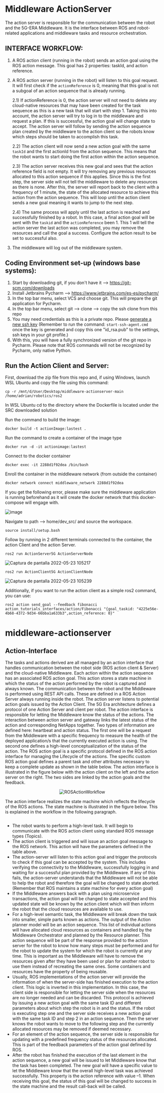 # Middleware ActionServer
The action server is responsible for the communication between the robot and the 5G-ERA Middleware. It is the interface between ROS and robot-related applications and middleware tasks and resource orchestration.

## INTERFACE WORKFLOW:
1) A ROS action client (running in the robot) sends an action goal using the ROS action message. This goal has 2 properties: taskId, and action reference.
2) A ROS action server (running in the robot) will listen to this goal request. It will first check if the `actionReference` is 0, meaning that this goal is not a subgoal of an action sequence that is already running.
 
    2.1) If actionReference is 0, the action server will not need to delete any cloud-native resources that may have been created for the task sequence as this is a new task that will start with step 1. Taking this into account, the action server will try to log in to the middleware and request a plan. If this is successful, the action goal will change state to accept. The action server will follow by sending the action sequence plan created by the middleware to the action client so the robots know which steps should be taken to accomplish this task. 

   2.2) The action client will now send a new action goal with the same `taskId` and the first actionId from the action sequence. This means that the robot wants to start doing the first action within the action sequence.
  
   2.3) The action server receives this new goal and sees that the action reference field is not empty. It will try removing any previous resources allocated to this action sequence if this applies. Since this is the first step, the server side will not tell the middleware to delete any resources as there is none. After this, the server will report back to the client with a frequency of 1 minute, the state of the allocated resource to achieve this action from the action sequence. This will loop until the action client sends a new goal meaning it wants to jump to the next step.

   2.4) The same process will apply until the last action is reached and successfully finished by a robot. In this case, a final action goal will be sent with the `taskid` and the `actionReference` been 1. This 1 will tell the action server the last action was completed, you may remove the resources and call the goal a success. Configure the action result to be set to successful also.
   
 3) The middleware will log out of the middleware system. 


## Coding Environment set-up (windows base systems):
1) Start by downloading git, if you don't have it --> https://git-scm.com/downloads
2) Install Jetbrains Pycharm --> https://www.jetbrains.com/es-es/pycharm/
3) In the top bar menu, select VCS and choose git. This will prepare the git application for Pycharm.
4) In the top bar menu, select git --> clone --> copy the ssh clone from this repo
5) You may need credentials as this is a private repo. Please [generate a new ssh key](https://docs.github.com/es/authentication/connecting-to-github-with-ssh/checking-for-existing-ssh-keys) (Remember to run the command: `start-ssh-agent.cmd` once the key is generated and copy this one "id_rsa.pub" to the settings, ssh keys in your git profile.)
6) With this, you will have a fully synchronized version of the git repo in Pycharm. Please note that ROS commands will not be recognized by Pycharm, only native Python.


## Run the Action Client and Server:
First, download the zip file from this repo and, if using Windows, launch WSL Ubuntu and copy the file using this command:

```
cp -r /mnt/d/User/Desktop/middleware-actionserver-main /home/adrian/robotics/ros2
```
In WSL Ubuntu cd to the directory where the Dockerfile is located under the SRC downloaded solution

Run the command to build the image:
```
docker build -t actionImage:lastest .
```
Run the command to create a container of the image type

```
docker run -d -it actionimage:lastest
```

Connect to the docker container
```
docker exec -it 2288d1f92dea /bin/bash
```
Enroll the container in the middleware network (from outside the container)
```
docker network connect middleware_network 2288d1f92dea
```

If you get the following error, please make sure the middleware application is running beforehand as it will create the docker network that this docker-compose will engage with.

![image](https://user-images.githubusercontent.com/26432703/165356762-c77e01b0-7af3-4f95-b743-e11972937f06.png)


Navigate to path --> home/dev_src/ and source the workspace.

```
source install/setup.bash
```
Follow by running in 2 different terminals connected to the container, the action Client and the action Server.

```
ros2 run ActionServer5G ActionServerNode
```
![Captura de pantalla 2022-05-23 105217](https://user-images.githubusercontent.com/26432703/169782041-8446ece6-b420-4010-9196-cd5b1ed87bfb.png)

```
ros2 run ActionClient5G ActionClientNode
```
![Captura de pantalla 2022-05-23 105239](https://user-images.githubusercontent.com/26432703/169782108-7740e28a-0efb-442d-9e42-40b511cc72cb.png)


Additionally, if you want to run the action client as a simple ros2 command, you can use:

```
ros2 action send_goal --feedback fibonacci action_tutorials_interfaces/action/Fibonacci "{goal_taskid: "4225e56e-4b68-4372-9d34-66bba1a633b3",action_reference: 0}"
```
# middleware-actionserver
## Action-Interface 

The tasks and actions derived are all managed by an action interface that handles communication between the robot side (ROS action client & Server) and the cloud-native Middleware. Each action within the action sequence has an associated ROS action goal. This action stores a state machine in which the status of the action performed by the robot is captured and always known. The communication between the robot and the Middleware is performed using REST API calls. These are defined in a ROS Action Server always running inside the robot. The action server listens to potential action goals issued by the Action Client. The 5G Era architecture defines a protocol of one Action Server and client per robot.
The action interface is responsible for letting the Middleware know the status of the actions. The interaction between action server and gateway links the latest status of the action and corresponding NetApps together. Two types of information are defined here: heartbeat and action status. The first one will be a request from the Middleware with a specific frequency to measure the health of the deployed application/s that the currently executed action is using. The second one defines a high-level conceptualization of the status of the action. 
The ROS action goal is a specific protocol defined in the ROS action interface for managing the Lifecycle of the actions. The specific custom ROS action goal defines a parent task and other attributes necessary to keep a complete update as shown in the table below. 
The action interface is illustrated in the figure below with the action client on the left and the action server on the right. The two sides are linked by the action goals and the feedback.

<p align="center">
  <img src="../img/ROSActionWorkflow.png" 
  alt="ROSActionWorkflow"/>
</p>

The action interface realizes the state machine which reflects the lifecycle of the ROS actions. The state machine is illustrated in the figure below. This is explained in the workflow in the following paragraph. 

<p align="center">
   <img src="../img/ROSactionserverstatemachine (3).png"
   alt=""/>
   </p>
   

* The robot wants to perform a high-level task. It will begin to communicate with the ROS action client using standard ROS message types (Topics).
* The action client is triggered and will issue an action goal message to the ROS network. This action will have the parameters defined in the table above. 
* The action-server will listen to this action goal and trigger the protocols to check if this goal can be accepted by the system. This includes verifying the connectivity to the Middleware, successfully logging in and waiting for a successful plan provided by the Middleware. If any of this fails, the action-server understands that the Middleware will not be able to help the robot and therefore the goal will be changed to state aborted. (Remember that ROS maintains a state machine for every action goal)
* If the Middleware answers back with a plan using microservice transactions, the action goal will be changed to state accepted and this updated state will be known by the action client which will then inform the robot that the cloud resources are available to use.
* For a high-level semantic task, the Middleware will break down the task into smaller, simple parts known as actions. The output of the Action planner model will be an action sequence. This list of individual actions will have allocated cloud resources as containers and handled by the Middleware Orchestrator and planned by the Resource planner. This action sequence will be part of the response provided to the action server for the robot to know how many steps must be performed and for the robot to update the system for which the robot is currently at any time. This is important as the Middleware will have to remove the resources given after they have been used or plan for another robot to use them instead of recreating the same ones. Some containers and resources have the property of being reusable. 
* Usually, ROS implementations of the action server will provide the information of when the server-side has finished execution to the action client. This logic is inverted in this implementation. In this case, the client side is responsible for letting the server side when the resources are no longer needed and can be discarded. This protocol is achieved by issuing a new action goal with the same task ID and different parameters about which step the robot is in and the status. If the robot is executing step one and the server side receives a new action goal with the same task ID and step 2 in an action sequence. Then the server knows the robot wants to move to the following step and the currently allocated resources may be removed if deemed necessary. 
* For an element of the action sequence, the server side is responsible for updating with a predefined frequency status of the resources allocated. This is part of the feedback parameters of the action goal defined by ROS.
* After the robot has finished the execution of the last element in the action sequence, a new goal will be issued to let Middleware know that the task has been completed. The new goal will have a specific value to let the Middleware know that the overall high-level task was achieved successfully. This property is the action reference with value –1. When receiving this goal, the status of this goal will be changed to success in the state machine and the result call-back will be called. 







